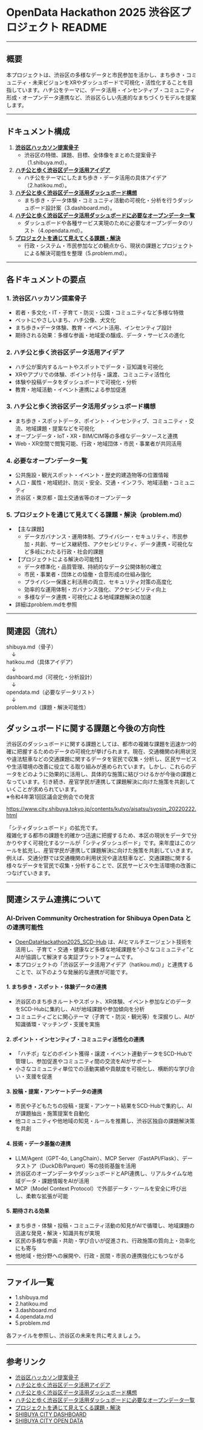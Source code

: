 # OpenData Hackathon 2025 渋谷区プロジェクト README

---

## 概要
本プロジェクトは、渋谷区の多様なデータと市民参加を活かし、まち歩き・コミュニティ・未来ビジョンをXRやダッシュボードで可視化・活性化することを目指しています。ハチ公をテーマに、データ活用・インセンティブ・コミュニティ形成・オープンデータ連携など、渋谷区らしい先進的なまちづくりモデルを提案します。

---

## ドキュメント構成

1. **[渋谷区ハッカソン提案骨子](./1.shibuya.md)**
    - 渋谷区の特徴、課題、目標、全体像をまとめた提案骨子（1.shibuya.md）。
2. **[ハチ公と歩く渋谷区データ活用アイデア](./2.hatikou.md)**
    - ハチ公をテーマにしたまち歩き・データ活用の具体アイデア（2.hatikou.md）。
3. **[ハチ公と歩く渋谷区データ活用ダッシュボード構想](./3.dashboard.md)**
    - まち歩き・データ体験・コミュニティ活動の可視化・分析を行うダッシュボード設計案（3.dashboard.md）。
4. **[ハチ公と歩く渋谷区データ活用ダッシュボードに必要なオープンデータ一覧](./4.opendata.md)**
    - ダッシュボードや各種サービス実現のために必要なオープンデータのリスト（4.opendata.md）。
5. **[プロジェクトを通じて見えてくる課題・解決](./5.problem.md)**
    - 行政・システム・市民参加などの観点から、現状の課題とプロジェクトによる解決可能性を整理（5.problem.md）。

---

## 各ドキュメントの要点

### 1. 渋谷区ハッカソン提案骨子
- 若者・多文化・IT・子育て・防災・公園・コミュニティなど多様な特徴
- ペットにやさしいまち、ハチ公像、犬文化
- まち歩き×データ体験、教育・イベント活用、インセンティブ設計
- 期待される効果：多様な参画・地域愛の醸成、データ・サービスの進化

### 2. ハチ公と歩く渋谷区データ活用アイデア
- ハチ公が案内するルートやスポットでデータ・豆知識を可視化
- XRやアプリでの体験、ポイント付与・譲渡、コミュニティ活性化
- 体験や投稿データをダッシュボードで可視化・分析
- 教育・地域活動・イベント連携による参加促進

### 3. ハチ公と歩く渋谷区データ活用ダッシュボード構想
- まち歩き・スポットデータ、ポイント・インセンティブ、コミュニティ・交流、地域課題・提案などを可視化
- オープンデータ・IoT・XR・BIM/CIM等の多様なデータソースと連携
- Web・XR空間で閲覧可能、行政・地域団体・市民・事業者が共同活用

### 4. 必要なオープンデータ一覧
- 公共施設・観光スポット・イベント・歴史的建造物等の位置情報
- 人口・属性・地域統計、防災・安全、交通・インフラ、地域活動・コミュニティ
- 渋谷区・東京都・国土交通省等のオープンデータ

### 5. プロジェクトを通じて見えてくる課題・解決（problem.md）
- 【主な課題】
    - データガバナンス・運用体制、プライバシー・セキュリティ、市民参加・共創、サービス継続性、アクセシビリティ、データ連携・可視化など多岐にわたる行政・社会的課題
- 【プロジェクトによる解決の可能性】
    - データ標準化・品質管理、持続的なデータ公開体制の確立
    - 市民・事業者・団体との協働・合意形成の仕組み強化
    - プライバシー保護と利活用の両立、セキュリティ対策の高度化
    - 効率的な運用体制・ガバナンス強化、アクセシビリティ向上
    - 多様なデータ連携・可視化による地域課題解決の加速
- 詳細はproblem.mdを参照

---

## 関連図（流れ）

shibuya.md（骨子）  
　↓  
hatikou.md（具体アイデア）  
　↓  
dashboard.md（可視化・分析設計）  
　↓  
opendata.md（必要なデータリスト）  
　↓  
problem.md（課題・解決可能性）

## ダッシュボードに関する課題と今後の方向性
 渋谷区のダッシュボードに関する課題としては、都市の複雑な課題を迅速かつ的確に把握するためのデータの可視化が挙げられます。現在、交通機関の利用状況や違法駐車などの交通課題に関するデータを官民で収集・分析し、区民サービスや生活環境の改善に役立てる取り組みが進められています。しかし、これらのデータをどのように効果的に活用し、具体的な施策に結びつけるかが今後の課題となっています。引き続き、産官学民が連携して課題解決に向けた施策を共創していくことが求められています。  
 ※令和4年第1回区議会定例会での発言
 
https://www.city.shibuya.tokyo.jp/contents/kutyo/aisatsu/syosin_20220222.html  

「シティダッシュボード」の拡充です。  
複雑化する都市の課題を的確かつ迅速に把握するため、本区の現状をデータで分かりやすく可視化するツールが「シティダッシュボード」です。来年度はこのツールを拡充し、産官学民が連携して課題解決に向けた施策を共創していきます。  
例えば、交通分野では交通機関の利用状況や違法駐車など、交通課題に関する様々なデータを官民で収集・分析することで、区民サービスや生活環境の改善につなげていきます。  

---

## 関連システム連携について

### AI‑Driven Community Orchestration for Shibuya Open Data との連携可能性
- [OpenDataHackathon2025_SCD-Hub](https://github.com/dx-junkyard/OpenDataHackathon2025_SCD-Hub/) は、AIとマルチエージェント技術を活用し、子育て・交通・健康など多様な地域課題を“小さなコミュニティ”とAIが協調して解決する実証プラットフォームです。
- 本プロジェクトの「渋谷区データ活用アイデア（hatikou.md）」と連携することで、以下のような発展的な連携が可能です。

#### 1. まち歩き・スポット・体験データの連携
- 渋谷区のまち歩きルートやスポット、XR体験、イベント参加などのデータをSCD-Hubに集約し、AIが地域課題や参加傾向を分析
- コミュニティごとに関心テーマ（子育て・防災・観光等）を深掘りし、AIが知識循環・マッチング・支援を実施

#### 2. ポイント・インセンティブ・コミュニティ活性化の連携
- 「ハチポ」などのポイント獲得・譲渡・イベント連動データをSCD-Hubで管理し、参加促進やコミュニティ間の交流をAIがサポート
- 小さなコミュニティ単位での活動実績や貢献度を可視化し、横断的な学び合い・支援を促進

#### 3. 投稿・提案・アンケートデータの連携
- 市民や子どもたちの投稿・提案・アンケート結果をSCD-Hubで集約し、AIが課題抽出・施策提案を自動化
- 他コミュニティや他地域の知見・ルールを推薦し、渋谷区独自の課題解決策を共創

#### 4. 技術・データ基盤の連携
- LLM/Agent（GPT-4o, LangChain）、MCP Server（FastAPI/Flask）、データストア（DuckDB/Parquet）等の技術基盤を活用
- 渋谷区のオープンデータやダッシュボードとAPI連携し、リアルタイムな地域データ・課題情報をAIが活用
- MCP（Model Context Protocol）で外部データ・ツールを安全に呼び出し、柔軟な拡張が可能

#### 5. 期待される効果
- まち歩き・体験・投稿・コミュニティ活動の知見がAIで循環し、地域課題の迅速な発見・解決・知識共有が実現
- 区民の多様な参画・共助・学び合いが促進され、行政施策の質向上・効率化にも寄与
- 他地域・他分野への展開や、行政・民間・市民の連携強化にもつながる

---


## ファイル一覧
- 1.shibuya.md
- 2.hatikou.md
- 3.dashboard.md
- 4.opendata.md
- 5.problem.md

各ファイルを参照し、渋谷区の未来を共に考えましょう。

---

## 参考リンク
- [渋谷区ハッカソン提案骨子](./1.shibuya.md)
- [ハチ公と歩く渋谷区データ活用アイデア](./2.hatikou.md)
- [ハチ公と歩く渋谷区データ活用ダッシュボード構想](./3.dashboard.md)
- [ハチ公と歩く渋谷区データ活用ダッシュボードに必要なオープンデータ一覧](./4.opendata.md)
- [プロジェクトを通じて見えてくる課題・解決](./5.problem.md)
- [SHIBUYA CITY DASHBOARD](https://www.city.shibuya.tokyo.jp/contents/kusei/shibuya-data/)  
- [SHIBUYA CITY OPEN DATA](https://city-shibuya-data.opendata.arcgis.com/)  
